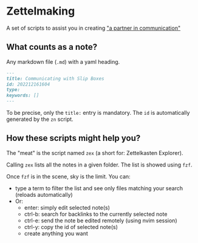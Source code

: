 # Zettelmaking

A set of scripts to assist you in creating ["a partner in communication"](http://luhmann.surge.sh/communicating-with-slip-boxes)

## What counts as a note?

Any markdown file (`.md`) with a yaml heading.

```md
---
title: Communicating with Slip Boxes
id: 202212161604 
type:
keywords: []
---
```

To be precise, only the `title:` entry is mandatory.
The `id` is automatically generated by the `zn` script.

## How these scripts might help you?

The "meat" is the script named `zex` (a short for: Zettelkasten Explorer).

Calling `zex` lists all the notes in a given folder.
The list is showed using `fzf`.

Once `fzf` is in the scene, sky is the limit.
You can:
* type a term to filter the list and see only files matching your search (reloads automatically)
* Or:
    - enter: simply edit selected note(s)
    - ctrl-b: search for backlinks to the currently selected note
    - ctrl-e: send the note be edited remotely (using nvim session)
    - ctrl-y: copy the id of selected note(s)
    - create anything you want
